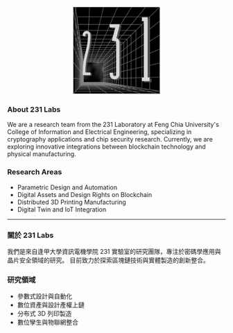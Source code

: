 <div align="center">
  <img src="assets/images/213-labs.png" alt="231 Labs Logo" width="200"/>
</div>

### About 231 Labs

We are a research team from the 231 Laboratory at Feng Chia University's College of Information and Electrical Engineering, specializing in cryptography applications and chip security research.
Currently, we are exploring innovative integrations between blockchain technology and physical manufacturing.

### Research Areas
- Parametric Design and Automation
- Digital Assets and Design Rights on Blockchain
- Distributed 3D Printing Manufacturing
- Digital Twin and IoT Integration

---

### 關於 231 Labs

我們是來自逢甲大學資訊電機學院 231 實驗室的研究團隊，專注於密碼學應用與晶片安全領域的研究。
目前致力於探索區塊鏈技術與實體製造的創新整合。

### 研究領域
- 參數式設計與自動化
- 數位資產與設計產權上鏈
- 分布式 3D 列印製造
- 數位孿生與物聯網整合